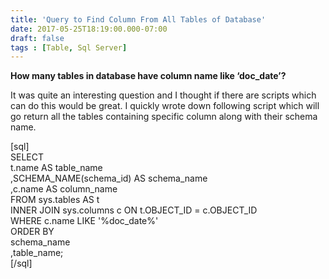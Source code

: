 ```yaml
---
title: 'Query to Find Column From All Tables of Database'
date: 2017-05-25T18:19:00.000-07:00
draft: false
tags : [Table, Sql Server]
---
```


**How many tables in database have column name like ‘doc_date’?**  
  
It was quite an interesting question and I thought if there are scripts which can do this would be great. I quickly wrote down following script which will go return all the tables containing specific column along with their schema name.  
  
\[sql\]  
SELECT  
t.name AS table_name  
,SCHEMA\_NAME(schema\_id) AS schema_name  
,c.name AS column_name  
FROM sys.tables AS t  
INNER JOIN sys.columns c ON t.OBJECT\_ID = c.OBJECT\_ID  
WHERE c.name LIKE '%doc_date%'  
ORDER BY  
schema_name  
,table_name;  
\[/sql\]